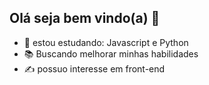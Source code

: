 ## Olá seja bem vindo(a) 👋

- 🌱 estou estudando: Javascript e Python
- 📚 Buscando melhorar minhas habilidades
- ✍ possuo interesse em front-end
  

